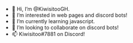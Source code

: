 - 👋 Hi, I’m @KiwisitooGH.
- 👀 I’m interested in web pages and discord bots!
- 🌱 I’m currently learning javascript.
- 💞️ I’m looking to collaborate on discord bots!
- 📫 Kiwisitoo#7881 on Discord!
